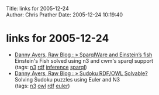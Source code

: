 Title: links for 2005-12-24  
Author: Chris Prather
Date: 2005-12-24 10:19:40

# links for 2005-12-24
<ul class="delicious">
	<li>
		<div class="delicious-link"><a href="http://dannyayers.com/archives/2005/08/10/sparqlware-and-einsteins-fish/">Danny Ayers, Raw Blog : » SparqlWare and Einstein’s fish</a></div>
		<div class="delicious-extended">Einstein's Fish solved using n3 and cwm's sparql support</div>
		<div class="delicious-tags">(tags: <a href="http://del.icio.us/perigrin/n3">n3</a> <a href="http://del.icio.us/perigrin/rdf">rdf</a> <a href="http://del.icio.us/perigrin/inference">inference</a> <a href="http://del.icio.us/perigrin/sparql">sparql</a>)</div>
	</li>
	<li>
		<div class="delicious-link"><a href="http://dannyayers.com/archives/2005/08/27/sudoku-python-turtle-owl-euler-doable/">Danny Ayers, Raw Blog : » Sudoku RDF/OWL Solvable?</a></div>
		<div class="delicious-extended">Solving Sudoku puzzles using Euler and N3</div>
		<div class="delicious-tags">(tags: <a href="http://del.icio.us/perigrin/n3">n3</a> <a href="http://del.icio.us/perigrin/owl">owl</a> <a href="http://del.icio.us/perigrin/rdf">rdf</a> <a href="http://del.icio.us/perigrin/euler">euler</a>)</div>
	</li>
</ul>

